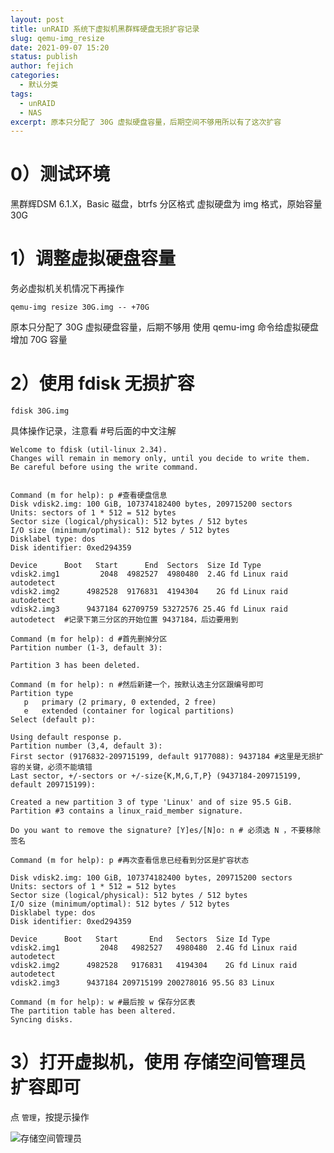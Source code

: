 ```yaml
---
layout: post
title: unRAID 系统下虚拟机黑群辉硬盘无损扩容记录
slug: qemu-img_resize
date: 2021-09-07 15:20
status: publish
author: fejich
categories: 
  - 默认分类
tags: 
  - unRAID
  - NAS
excerpt: 原本只分配了 30G 虚拟硬盘容量，后期空间不够用所以有了这次扩容
---
```


# 0）测试环境
黑群辉DSM 6.1.X，Basic 磁盘，btrfs 分区格式
虚拟硬盘为 img 格式，原始容量 30G

# 1）调整虚拟硬盘容量
务必虚拟机关机情况下再操作

`qemu-img resize 30G.img -- +70G`

原本只分配了 30G 虚拟硬盘容量，后期不够用
使用 qemu-img 命令给虚拟硬盘增加 70G 容量

# 2）使用 fdisk 无损扩容

`fdisk 30G.img`

具体操作记录，注意看 #号后面的中文注解
```shell
Welcome to fdisk (util-linux 2.34).
Changes will remain in memory only, until you decide to write them.
Be careful before using the write command.


Command (m for help): p #查看硬盘信息
Disk vdisk2.img: 100 GiB, 107374182400 bytes, 209715200 sectors
Units: sectors of 1 * 512 = 512 bytes
Sector size (logical/physical): 512 bytes / 512 bytes
I/O size (minimum/optimal): 512 bytes / 512 bytes
Disklabel type: dos
Disk identifier: 0xed294359

Device      Boot   Start      End  Sectors  Size Id Type
vdisk2.img1         2048  4982527  4980480  2.4G fd Linux raid autodetect
vdisk2.img2      4982528  9176831  4194304    2G fd Linux raid autodetect
vdisk2.img3      9437184 62709759 53272576 25.4G fd Linux raid autodetect  #记录下第三分区的开始位置 9437184，后边要用到

Command (m for help): d #首先删掉分区
Partition number (1-3, default 3): 

Partition 3 has been deleted.

Command (m for help): n #然后新建一个，按默认选主分区跟编号即可
Partition type
   p   primary (2 primary, 0 extended, 2 free)
   e   extended (container for logical partitions)
Select (default p): 

Using default response p.
Partition number (3,4, default 3): 
First sector (9176832-209715199, default 9177088): 9437184 #这里是无损扩容的关键，必须不能填错
Last sector, +/-sectors or +/-size{K,M,G,T,P} (9437184-209715199, default 209715199): 

Created a new partition 3 of type 'Linux' and of size 95.5 GiB.
Partition #3 contains a linux_raid_member signature.

Do you want to remove the signature? [Y]es/[N]o: n # 必须选 N ，不要移除签名

Command (m for help): p #再次查看信息已经看到分区是扩容状态

Disk vdisk2.img: 100 GiB, 107374182400 bytes, 209715200 sectors
Units: sectors of 1 * 512 = 512 bytes
Sector size (logical/physical): 512 bytes / 512 bytes
I/O size (minimum/optimal): 512 bytes / 512 bytes
Disklabel type: dos
Disk identifier: 0xed294359

Device      Boot   Start       End   Sectors  Size Id Type
vdisk2.img1         2048   4982527   4980480  2.4G fd Linux raid autodetect
vdisk2.img2      4982528   9176831   4194304    2G fd Linux raid autodetect
vdisk2.img3      9437184 209715199 200278016 95.5G 83 Linux

Command (m for help): w #最后按 w 保存分区表
The partition table has been altered.
Syncing disks.
```

# 3）打开虚拟机，使用 存储空间管理员 扩容即可
点 `管理`，按提示操作

![存储空间管理员](https://raw.githubusercontent.com/fejich/fejich.github.io/source/src/images/%E5%AD%98%E5%82%A8%E7%A9%BA%E9%97%B4%E7%AE%A1%E7%90%86%E5%91%98.png)
